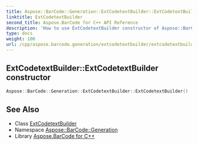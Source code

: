 ```yaml
---
title: Aspose::BarCode::Generation::ExtCodetextBuilder::ExtCodetextBuilder constructor
linktitle: ExtCodetextBuilder
second_title: Aspose.BarCode for C++ API Reference
description: 'How to use ExtCodetextBuilder constructor of Aspose::BarCode::Generation::ExtCodetextBuilder class in C++.'
type: docs
weight: 100
url: /cpp/aspose.barcode.generation/extcodetextbuilder/extcodetextbuilder/
---
```

## ExtCodetextBuilder::ExtCodetextBuilder constructor




```cpp
Aspose::BarCode::Generation::ExtCodetextBuilder::ExtCodetextBuilder()
```

## See Also

* Class [ExtCodetextBuilder](../)
* Namespace [Aspose::BarCode::Generation](../../)
* Library [Aspose.BarCode for C++](../../../)
